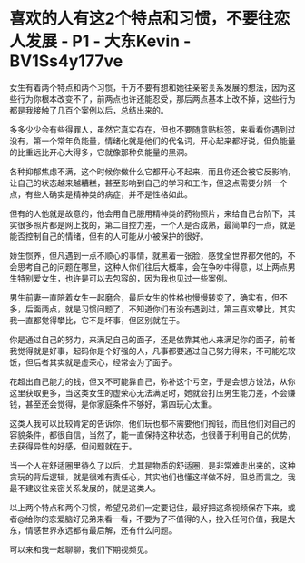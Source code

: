 # 喜欢的人有这2个特点和习惯，不要往恋人发展 - P1 - 大东Kevin - BV1Ss4y177ve

女生有着两个特点和两个习惯，千万不要有想和她往亲密关系发展的想法，因为这些行为你根本改变不了，前两点也许还能忍受，那后两点基本上改不掉，这些行为都是我接触了几百个案例以后，总结出来的。

多多少少会有些得罪人，虽然它真实存在，但也不要随意贴标签，来看看你遇到过没有，第一个常年负能量，情绪化就是他们的代名词，开心起来都好说，但负能量的比重远比开心大得多，它就像那种负能量的黑洞。

各种抑郁焦虑不满，这个时候你做什么它都开心不起来，而且你还会被它反影响，让自己的状态越来越糟糕，甚至影响到自己的学习和工作，但这点需要分辨一个点，有些人确实是精神类的病症，并不是性格如此。

但有的人他就是故意的，他会用自己服用精神类的药物照片，来给自己台阶下，其实很多照片都是网上找的，第二自控力差，一个人是否成熟，最简单的一点，就是能否控制自己的情绪，但有的人可能从小被保护的很好。

娇生惯养，但凡遇到一点不顺心的事情，就黑着一张脸，感觉全世界都欠他的，不会思考自己的问题在哪里，这种人你们往后大概率，会在争吵中得意，以上两点男生特别爱女生，也许是可以去包容的，因为我也见过一些案例。

男生前妻一直陪着女生一起磨合，最后女生的性格也慢慢转变了，确实有，但不多，后面两点，就是习惯问题了，不知道你们有没有遇到过，第三喜欢攀比，其实我一直都觉得攀比，它不是坏事，但区别就在于。

你是通过自己的努力，来满足自己的面子，还是依靠其他人来满足你的面子，前者我觉得就是好事，起码你是个好强的人，凡事都要通过自己努力得来，不可能吃软饭，但后者其实就是虚荣心，经常会为了面子。

花超出自己能力的钱，但又不可能靠自己，弥补这个亏空，于是会想方设法，从你这里获取更多，当这类女生的虚荣心无法满足时，她就会打压男生能力差，不会赚钱，甚至还会觉得，是你家庭条件不够好，第四玩心太重。

这类人我可以比较肯定的告诉你，他们玩也都不需要他们掏钱，而且他们对自己的容貌条件，都很自信，当然了，能一直保持这种状态，也很善于利用自己的优势，去获得异性的好感，但问题就在于。

当一个人在舒适圈里待久了以后，尤其是物质的舒适圈，是非常难走出来的，这种贪玩的背后逻辑，就是很难有责任心，其实他们也懂这样做不好，但总而言之，我最不建议往亲密关系发展的，就是这类人。

以上两个特点和两个习惯，希望兄弟们一定要记住，最好把这条视频保存下来，或者@给你的恋爱脑好兄弟来看一看，不要为了不值得的人，投入任何价值，我是大东，情感世界永远都有最后解，还有什么问题。

可以来和我一起聊聊，我们下期视频见。